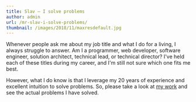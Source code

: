 ```yaml
---
title: Slav – I solve problems
author: admin
url: /mr-slav-i-solve-problems/
thumbnail: /images/2018/11/maxresdefault.jpg
---
```

Whenever people ask me about my job title and what I do for a living, I always struggle to answer. Am I a programmer, web developer, software engineer, solution architect, technical lead, or technical director? I've held each of these titles during my career, and I'm still not sure which one fits me best.

However, what I do know is that I leverage my 20 years of experience and excellent intuition to solve problems. So, please take a look at [my work][1] and see the actual problems I have solved.

 [1]: /categories/work/
